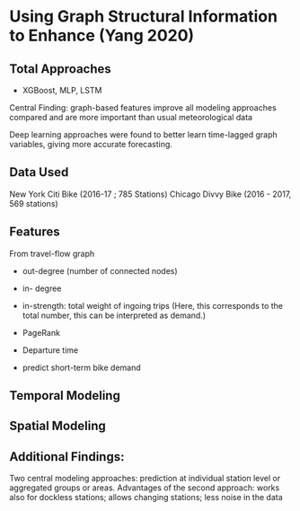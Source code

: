 # Using Graph Structural Information to Enhance (Yang 2020)

## Total Approaches
- XGBoost, MLP, LSTM

Central Finding: graph-based features improve all modeling approaches compared and are more important than usual meteorological data

Deep learning approaches were found to better learn time-lagged graph variables, giving more accurate forecasting.

## Data Used
New York Citi Bike (2016-17 ; 785 Stations)
Chicago Divvy Bike (2016 - 2017, 569 stations)


## Features
From travel-flow graph
- out-degree (number of connected nodes)
- in- degree
- in-strength: total weight of ingoing trips (Here, this corresponds to the total number, this can be interpreted as demand.)
- PageRank

- Departure time

- predict short-term bike demand

## Temporal Modeling

## Spatial Modeling

## Additional Findings:
Two central modeling approaches: prediction at individual station level or aggregated groups or areas.
Advantages of the second approach: works also for dockless stations; allows changing stations; less noise in the data